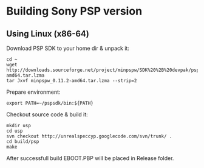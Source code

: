# Building Sony PSP version #

## Using Linux (x86-64) ##

Download PSP SDK to your home dir & unpack it:
```
cd ~
wget http://downloads.sourceforge.net/project/minpspw/SDK%20%2B%20devpak/pspsdk%200.11.2/minpspw_0.11.2-amd64.tar.lzma
tar Jxvf minpspw_0.11.2-amd64.tar.lzma --strip=2
```

Prepare environment:
```
export PATH=~/pspsdk/bin:${PATH}
```

Checkout source code & build it:
```
mkdir usp
cd usp
svn checkout http://unrealspeccyp.googlecode.com/svn/trunk/ .
cd build/psp
make
```

After successfull build EBOOT.PBP will be placed in Release folder.